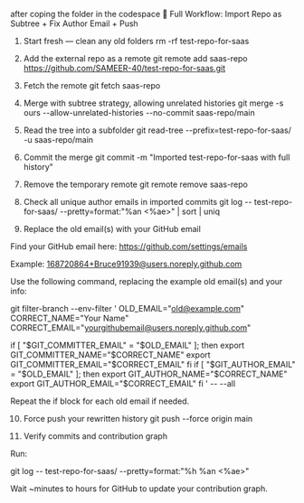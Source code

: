 after coping the folder in the codespace
🚀 Full Workflow: Import Repo as Subtree + Fix Author Email + Push
1. Start fresh — clean any old folders
rm -rf test-repo-for-saas

2. Add the external repo as a remote
git remote add saas-repo https://github.com/SAMEER-40/test-repo-for-saas.git

3. Fetch the remote
git fetch saas-repo

4. Merge with subtree strategy, allowing unrelated histories
git merge -s ours --allow-unrelated-histories --no-commit saas-repo/main

5. Read the tree into a subfolder
git read-tree --prefix=test-repo-for-saas/ -u saas-repo/main

6. Commit the merge
git commit -m "Imported test-repo-for-saas with full history"

7. Remove the temporary remote
git remote remove saas-repo

8. Check all unique author emails in imported commits
git log -- test-repo-for-saas/ --pretty=format:"%an <%ae>" | sort | uniq

9. Replace the old email(s) with your GitHub email

Find your GitHub email here: https://github.com/settings/emails

Example: 168720864+Bruce91939@users.noreply.github.com

Use the following command, replacing the example old email(s) and your info:

git filter-branch --env-filter '
OLD_EMAIL="old@example.com"
CORRECT_NAME="Your Name"
CORRECT_EMAIL="yourgithubemail@users.noreply.github.com"

if [ "$GIT_COMMITTER_EMAIL" = "$OLD_EMAIL" ]; then
    export GIT_COMMITTER_NAME="$CORRECT_NAME"
    export GIT_COMMITTER_EMAIL="$CORRECT_EMAIL"
fi
if [ "$GIT_AUTHOR_EMAIL" = "$OLD_EMAIL" ]; then
    export GIT_AUTHOR_NAME="$CORRECT_NAME"
    export GIT_AUTHOR_EMAIL="$CORRECT_EMAIL"
fi
' -- --all


Repeat the if block for each old email if needed.

10. Force push your rewritten history
git push --force origin main

11. Verify commits and contribution graph

Run:

git log -- test-repo-for-saas/ --pretty=format:"%h %an <%ae>"


Wait ~minutes to hours for GitHub to update your contribution graph.
